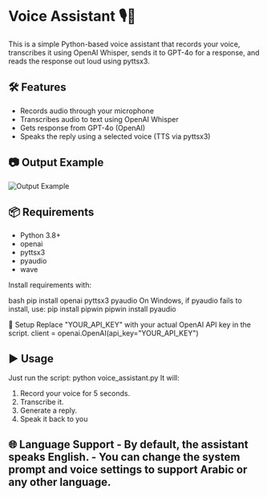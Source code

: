 # Voice Assistant 🎙️🤖

This is a simple Python-based voice assistant that records your voice, transcribes it using OpenAI Whisper, sends it to GPT-4o for a response, and reads the response out loud using pyttsx3.

## 🛠️ Features
- Records audio through your microphone
- Transcribes audio to text using OpenAI Whisper
- Gets response from GPT-4o (OpenAI)
- Speaks the reply using a selected voice (TTS via pyttsx3)

## 📷 Output Example
![Output Example](output_example.png)

## 📦 Requirements
- Python 3.8+
- openai
- pyttsx3
- pyaudio
- wave

Install requirements with:

bash
pip install openai pyttsx3 pyaudio
On Windows, if pyaudio fails to install, use:
pip install pipwin
pipwin install pyaudio

 🔑 Setup
Replace "YOUR_API_KEY" with your actual OpenAI API key in the script.
client = openai.OpenAI(api_key="YOUR_API_KEY") 
## ▶️ Usage
Just run the script: python voice_assistant.py It will:
1. Record your voice for 5 seconds.
2. Transcribe it.
3. Generate a reply.
4. Speak it back to you
## 🌐 Language Support - By default, the assistant speaks English. - You can change the system prompt and voice settings to support Arabic or any other language. 
